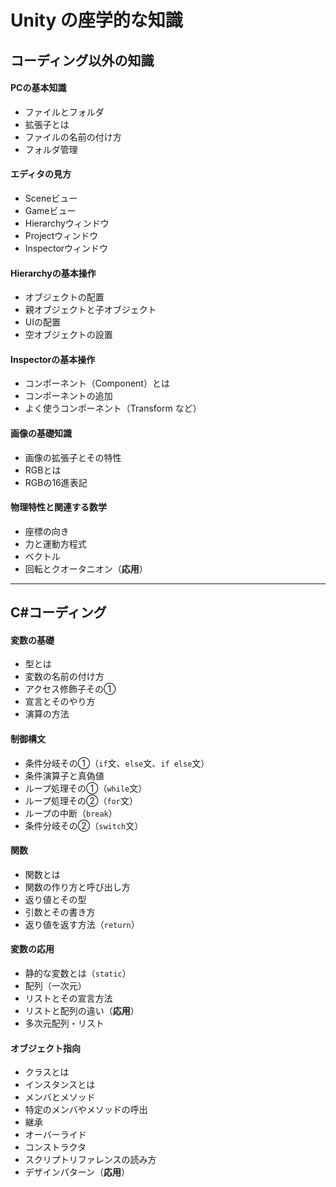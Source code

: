 # Unity の座学的な知識
## コーディング以外の知識
#### PCの基本知識
- ファイルとフォルダ
- 拡張子とは
- ファイルの名前の付け方
- フォルダ管理
#### エディタの見方
- Sceneビュー
- Gameビュー
- Hierarchyウィンドウ
- Projectウィンドウ
- Inspectorウィンドウ
#### Hierarchyの基本操作
- オブジェクトの配置
- 親オブジェクトと子オブジェクト
- UIの配置
- 空オブジェクトの設置
#### Inspectorの基本操作
- コンポーネント（Component）とは
- コンポーネントの追加
- よく使うコンポーネント（Transform など）
#### 画像の基礎知識
- 画像の拡張子とその特性
- RGBとは
- RGBの16進表記
#### 物理特性と関連する数学
- 座標の向き
- 力と運動方程式
- ベクトル
- 回転とクオータニオン（**応用**）
---
## C#コーディング
#### 変数の基礎
- 型とは
- 変数の名前の付け方
- アクセス修飾子その①
- 宣言とそのやり方
- 演算の方法
#### 制御構文
- 条件分岐その①（`if`文、`else`文、`if else`文）
- 条件演算子と真偽値
- ループ処理その①（`while`文）
- ループ処理その②（`for`文）
- ループの中断（`break`）
- 条件分岐その②（`switch`文）
#### 関数
- 関数とは
- 関数の作り方と呼び出し方
- 返り値とその型
- 引数とその書き方
- 返り値を返す方法（`return`）
#### 変数の応用
- 静的な変数とは（`static`）
- 配列（一次元）
- リストとその宣言方法
- リストと配列の違い（**応用**）
- 多次元配列・リスト
#### オブジェクト指向
- クラスとは
- インスタンスとは
- メンバとメソッド
- 特定のメンバやメソッドの呼出
- 継承
- オーバーライド
- コンストラクタ
- スクリプトリファレンスの読み方
- デザインパターン（**応用**）